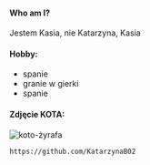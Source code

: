 #### Who am I? 
Jestem Kasia, nie Katarzyna, Kasia

#### Hobby:
- spanie
- granie w gierki
- spanie
 
#### Zdjęcie KOTA:
![koto-żyrafa](https://s-trojmiasto.pl/zdj/c/n/9/2815/819x0/2815575-Co-ma-wspolnego-kot-z-zyrafa-Odpowiedz-w-artykule.jpg)
  
``https://github.com/KatarzynaB02``
